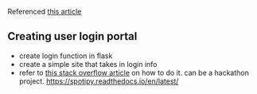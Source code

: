 Referenced [this article](https://www.twilio.com/docs/usage/tutorials/how-to-set-up-your-python-and-flask-development-environment)

## Creating user login portal
- create login function in flask
- create a simple site that takes in login info
- refer to [this stack overflow article](https://stackoverflow.com/questions/25711711/spotipy-authorization-code-flow) on how to do it. can be a hackathon project.
https://spotipy.readthedocs.io/en/latest/